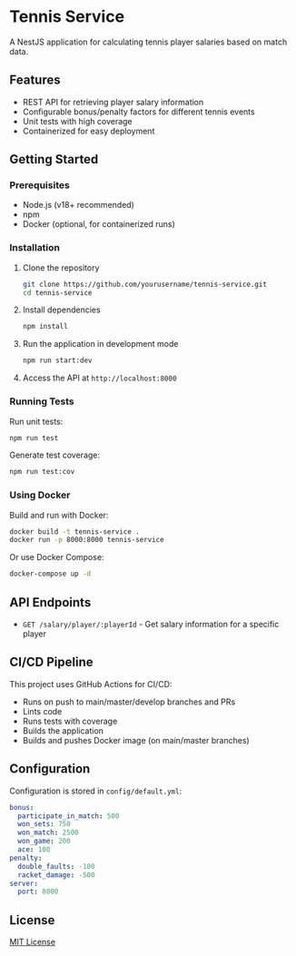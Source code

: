 # Tennis Service

A NestJS application for calculating tennis player salaries based on match data.

## Features

- REST API for retrieving player salary information
- Configurable bonus/penalty factors for different tennis events
- Unit tests with high coverage
- Containerized for easy deployment

## Getting Started

### Prerequisites

- Node.js (v18+ recommended)
- npm
- Docker (optional, for containerized runs)

### Installation

1. Clone the repository

   ```bash
   git clone https://github.com/yourusername/tennis-service.git
   cd tennis-service
   ```

2. Install dependencies

   ```bash
   npm install
   ```

3. Run the application in development mode

   ```bash
   npm run start:dev
   ```

4. Access the API at `http://localhost:8000`

### Running Tests

Run unit tests:

```bash
npm run test
```

Generate test coverage:

```bash
npm run test:cov
```

### Using Docker

Build and run with Docker:

```bash
docker build -t tennis-service .
docker run -p 8000:8000 tennis-service
```

Or use Docker Compose:

```bash
docker-compose up -d
```

## API Endpoints

- `GET /salary/player/:playerId` - Get salary information for a specific player

## CI/CD Pipeline

This project uses GitHub Actions for CI/CD:

- Runs on push to main/master/develop branches and PRs
- Lints code
- Runs tests with coverage
- Builds the application
- Builds and pushes Docker image (on main/master branches)

## Configuration

Configuration is stored in `config/default.yml`:

```yaml
bonus:
  participate_in_match: 500
  won_sets: 750
  won_match: 2500
  won_game: 200
  ace: 100
penalty:
  double_faults: -100
  racket_damage: -500
server:
  port: 8000
```

## License

[MIT License](LICENSE)

